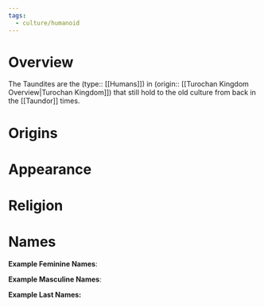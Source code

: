 ```yaml
---
tags:
  - culture/humanoid
---
```

# Overview
The Taundites are the (type:: [[Humans]]) in (origin:: [[Turochan Kingdom Overview|Turochan Kingdom]]) that still hold to the old culture from back in the [[Taundor]] times.
# Origins
# Appearance
# Religion
# Names
**Example Feminine Names**: 

**Example Masculine Names**: 

**Example Last Names:** 